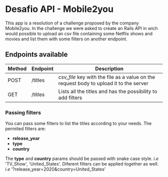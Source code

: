 # Desafio API - Mobile2you
This app is a resolution of a challenge proposed by the company Mobile2you. In the challenge we were asked to create an Rails API in wich would possible to upload an csv file containing some Netflix shows and movies and list them with some filters on another endpoint.

## Endpoints available
| Method | Endpoint | Description |
|------|---------|----------------|
| POST | /titles | _csv\_file_ key with the file as a value on the request body to upload it to the server |
| GET  | /titles | Lists all the titles and has the possibility to add filters

### Passing filters
You can pass some filters to list the titles according to your needs. The permited filters are:
- **release_year**
- **type**
- **country**

The **type** and **country** params should be passed with snake case style. _i.e_ 'TV_Show', 'United_States'.
Diferent filters can be applied together as well. _i.e_ '?release_year=2020&country=United_States'

